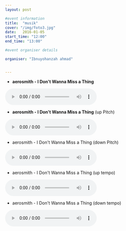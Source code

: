 ```yaml
---
layout: post

#event information
title:  "musik"
cover: "/img/foto3.jpg"
date:   2016-01-05
start_time: "12:00"
end_time: "13:00"

#event organiser details

organiser: "Ibnuyohanzah ahmad"


---
```

- **aerosmith - I Don't Wanna Miss a Thing**
<audio controls="controls">
  <source src="mp3/Aerosmith - I Don't Wanna Miss a Thing.mp3" type="audio/mpeg" /> 
</audio> 

- **aerosmith - I Don't Wanna Miss a Thing** (up Pitch)
<audio controls="controls">
  <source src="mp3/Aerosmith - I Don't Wanna Miss a Thing - Up Pitch.mp3" type="audio/mpeg" /> 
</audio> 

- aerosmith - I Don't Wanna Miss a Thing (down Pitch)
<audio controls="controls">
  <source src="mp3/Aerosmith - I Don't Wanna Miss a Thing - down Pitch.mp3" type="audio/mpeg" /> 
</audio> 

- aerosmith - I Don't Wanna Miss a Thing (up tempo)
<audio controls="controls">
  <source src="mp3/Aerosmith - I Don't Wanna Miss a Thing - up Tempo.mp3" type="audio/mpeg" /> 
</audio> 

- aerosmith - I Don't Wanna Miss a Thing (down tempo)
<audio controls="controls">
  <source src="mp3/Aerosmith - I Don't Wanna Miss a Thing - down tempo.mp3" type="audio/mpeg" /> 
</audio> 
